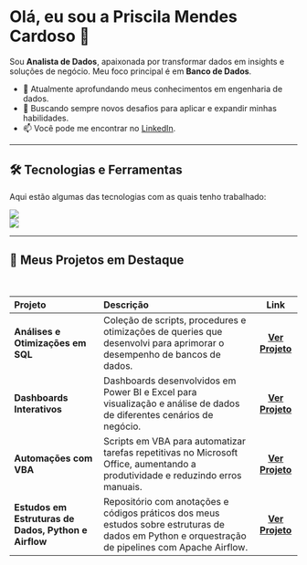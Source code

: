 # Olá, eu sou a Priscila Mendes Cardoso 👋

Sou **Analista de Dados**, apaixonada por transformar dados em insights e soluções de negócio. Meu foco principal é em **Banco de Dados**.

- 🔭 Atualmente aprofundando meus conhecimentos em engenharia de dados.
- 🌱 Buscando sempre novos desafios para aplicar e expandir minhas habilidades.
- 📫 Você pode me encontrar no [LinkedIn](https://www.linkedin.com/in/priscila-mendes-sp/).

---

## 🛠️ Tecnologias e Ferramentas

Aqui estão algumas das tecnologias com as quais tenho trabalhado:

<p align="left">
  <a href="https://skillicons.dev">
    <img src="https://skillicons.dev/icons?i=python,vscode,git,github,mysql,postgres,gcp,docker" />
    <br>
    <img src="https://skillicons.dev/icons?i=powershell,excel,powerbi,vba,airflow" />
  </a>
</p>

---

## 🚀 Meus Projetos em Destaque

<br>

| Projeto | Descrição | Link |
| :--- | :--- | :---: |
| **Análises e Otimizações em SQL** | Coleção de scripts, procedures e otimizações de queries que desenvolvi para aprimorar o desempenho de bancos de dados. | <a href="https://pricmendes.github.io/SQL/">**Ver Projeto**</a> |
| **Dashboards Interativos** | Dashboards desenvolvidos em Power BI e Excel para visualização e análise de dados de diferentes cenários de negócio. | <a href="https://pricmendes.github.io/dashs/">**Ver Projeto**</a> |
| **Automações com VBA** | Scripts em VBA para automatizar tarefas repetitivas no Microsoft Office, aumentando a produtividade e reduzindo erros manuais. | <a href="https://pricmendes.github.io/VBA/">**Ver Projeto**</a> |
| **Estudos em Estruturas de Dados, Python e Airflow** | Repositório com anotações e códigos práticos dos meus estudos sobre estruturas de dados em Python e orquestração de pipelines com Apache Airflow. | <a href="https://pricmendes.github.io/estudos/">**Ver Projeto**</a> |



<!--
![Excel]'()
![SQL]'()
![PowerBi]'()
![Python]'()
![Pandas]'()
![Jupyter]'()
![VS Code]'()
![Google Colab]'(https://)
-->




